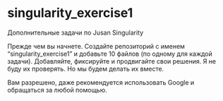 # singularity_exercise1
Дополнительные задачи по Jusan Singularity

Прежде чем вы начнете. Создайте репозиторий с именем “singularity_exercise1” и добавьте 10 файлов (по одному для каждой задачи). Добавляйте, фиксируйте и продвигайте свои решения. Я не буду их проверять. Но мы будем делать их вместе.

Вам разрешено, даже рекомендуется использовать Google и обращаться за любой помощью.

